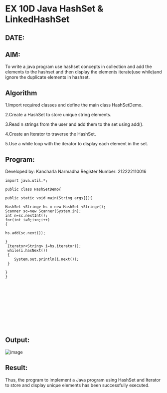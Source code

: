 
# EX 10D Java HashSet & LinkedHashSet
## DATE:
## AIM:
To write a java program use hashset concepts in collection and add the elements to the hashset and then display the elements iterate(use while)and ignore the duplicate elements in hashset.















## Algorithm

1.Import required classes and define the main class HashSetDemo.

2.Create a HashSet to store unique string elements.

3.Read n strings from the user and add them to the set using add().

4.Create an Iterator to traverse the HashSet.

5.Use a while loop with the iterator to display each element in the set.








## Program:

Developed by: Kancharla Narmadha
Register Number: 212222110016
```
import java.util.*;

public class HashSetDemo{

public static void main(String args[]){

HashSet <String> hs = new HashSet <String>();
Scanner sc=new Scanner(System.in);
int n=sc.nextInt();
for(int i=0;i<n;i++)
{
    
hs.add(sc.next());

}
 Iterator<String> i=hs.iterator();  
 while(i.hasNext())  
 {  
    System.out.println(i.next());  
 }  

}
}


      


            
      
               


    
```

## Output:

![image](https://github.com/user-attachments/assets/04367cd4-921e-4ed0-ba34-b1aa33eded3e)


## Result:
Thus, the program to implement a Java program using HashSet and Iterator to store and display unique elements has been successfully executed.



